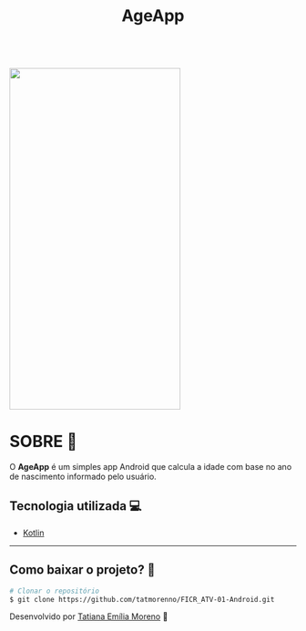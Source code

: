 <h1 align="center">
AgeApp
</h1>

<br/>

<h1>

<img src="https://github.com/tatmorenno/FICR_ATV-01-Android/blob/master/app/ageapp2.gif" align="center" width="300" height="600"/>

</h1>

# SOBRE 📲

O **AgeApp** é um simples app Android que calcula a idade com base no ano de nascimento informado pelo usuário. 

## Tecnologia utilizada 💻

- [Kotlin](https://kotlinlang.org/)

---

## Como baixar o projeto? 🤔

```bash
# Clonar o repositório
$ git clone https://github.com/tatmorenno/FICR_ATV-01-Android.git

```

Desenvolvido por [Tatiana Emília Moreno](https://www.linkedin.com/in/tatmorenno/) 🤩
